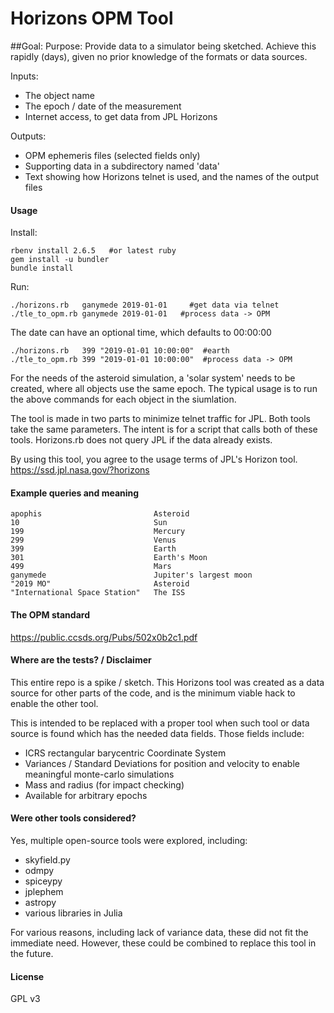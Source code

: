 # Horizons OPM Tool

##Goal:
Purpose: Provide data to a simulator being sketched.  Achieve this rapidly (days), given no prior knowledge of the formats or data sources.

Inputs:
 * The object name
 * The epoch / date of the measurement
 * Internet access, to get data from JPL Horizons   

Outputs:
* OPM ephemeris files (selected fields only)
* Supporting data in a subdirectory named 'data'
* Text showing how Horizons telnet is used, and the names of the output files
 
#### Usage
Install:
 ```           
rbenv install 2.6.5   #or latest ruby
gem install -u bundler
bundle install            
```
Run:
 ```           
./horizons.rb   ganymede 2019-01-01     #get data via telnet
./tle_to_opm.rb ganymede 2019-01-01   #process data -> OPM
 ```                                                        
The date can have an optional time, which defaults to 00:00:00
```           
./horizons.rb   399 "2019-01-01 10:00:00"  #earth
./tle_to_opm.rb 399 "2019-01-01 10:00:00"  #process data -> OPM
```    
For the needs of the asteroid simulation, a 'solar system' needs to be created, where all objects use the same epoch.  The typical usage is to run the above commands for each object in the siumlation.
 
The tool is made in two parts to minimize telnet traffic for JPL.  Both tools take the same parameters.  The intent is for a script that calls both of these tools.  Horizons.rb does not query JPL if the data already exists.

By using this tool, you agree to the usage terms of JPL's Horizon tool.  
https://ssd.jpl.nasa.gov/?horizons
                                      
#### Example queries and meaning
```
apophis                         Asteroid
10                              Sun
199                             Mercury
299                             Venus
399                             Earth
301                             Earth's Moon
499                             Mars
ganymede                        Jupiter's largest moon
"2019 MO"                       Asteroid
"International Space Station"   The ISS
``` 
 
#### The OPM standard
https://public.ccsds.org/Pubs/502x0b2c1.pdf
 
#### Where are the tests? / Disclaimer
This entire repo is a spike / sketch.  This Horizons tool was created as a data source for other parts of the code, and is the minimum viable hack to enable the other tool.

This is intended to be replaced with a proper tool when such tool or data source is found which has the needed data fields.  Those fields include:
* ICRS rectangular barycentric Coordinate System
* Variances / Standard Deviations for position and velocity to enable meaningful monte-carlo simulations
* Mass and radius (for impact checking)
* Available for arbitrary epochs

#### Were other tools considered?

Yes, multiple open-source tools were explored, including:
* skyfield.py
* odmpy 
* spiceypy
* jplephem 
* astropy
* various libraries in Julia

For various reasons, including lack of variance data, these did not fit the immediate need.  However, these could be combined to replace this tool in the future.

#### License
GPL v3